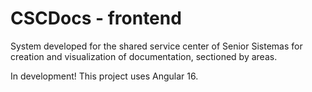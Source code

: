 # CSCDocs - frontend
System developed for the shared service center of Senior Sistemas for creation and visualization of documentation, sectioned by areas.

In development!
This project uses Angular 16.
